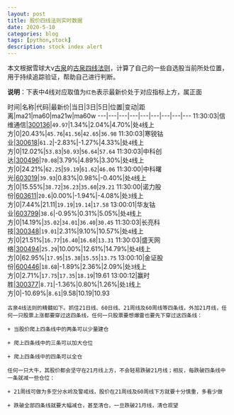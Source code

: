 ```yaml
---
layout: post
title: 股价四线法则实时数据
date: 2020-5-10
categories: blog
tags: [python,stock]
description: stock index alert
---
```



本文根据雪球大v[古泉](https://xueqiu.com/u/7148646888)的[古泉四线法则](https://xueqiu.com/7148646888/130498192)，计算了自己的一些自选股当前所处位置，用于持续追踪验证，帮助自己进行判断。

**说明**：下表中4线对应取值为`红色`表示最新价处于对应指标上方，属正面

时间|名称|代码|最新价|当日|3日|5日|位置|变动|距离|ma21|ma60|ma21w|ma60w
---|---|---|---|---|---|---|---|---
11:30:03|信维通信|[300136](https://xueqiu.com/S/SZ300136)|`49.97`|1.34%|2.04%|4.70%|处`4`线上方|0|20.43%|`45.76`|`41.56`|`42.65`|`36.98`
11:30:03|寒锐钴业|[300618](https://xueqiu.com/S/SZ300618)|`61.2`|-2.83%|-1.27%|4.33%|处`4`线上方|0|12.02%|`53.83`|`50.93`|`56.64`|`57.64`
11:30:03|中科创达|[300496](https://xueqiu.com/S/SZ300496)|`70.08`|3.79%|4.89%|3.30%|处`4`线上方|0|24.21%|`62.25`|`59.19`|`61.62`|`46.06`
11:30:00|中科曙光|[603019](https://xueqiu.com/S/SH603019)|`39.93`|0.83%|0.98%|-0.40%|处`4`线上方|0|15.55%|`38.72`|`36.23`|`35.60`|`29.21`
11:30:00|诺力股份|[603611](https://xueqiu.com/S/SH603611)|`20.6`|0.00%|-1.94%|-4.08%|处`3`线上方|0|7.44%|21.11|`19.19`|`19.14`|`17.58`
13:00:01|华友钴业|[603799](https://xueqiu.com/S/SH603799)|`38.6`|-0.95%|0.31%|5.05%|处`4`线上方|0|14.19%|`35.02`|`34.01`|`36.40`|`30.45`
11:30:03|长亮科技|[300348](https://xueqiu.com/S/SZ300348)|`19.01`|2.31%|9.10%|10.57%|处`4`线上方|0|21.51%|`16.77`|`16.40`|`16.68`|`13.31`
11:30:03|盛天网络|[300494](https://xueqiu.com/S/SZ300494)|`25.29`|10.00%|12.61%|14.79%|处`4`线上方|0|62.95%|`17.95`|`15.38`|`15.55`|`13.75`
13:00:10|金证股份|[600446](https://xueqiu.com/S/SH600446)|`18.68`|-1.89%|2.36%|2.09%|处`3`线上方|0|2.71%|`17.75`|`17.35`|`18.19`|19.61
13:00:12|赢时胜|[300377](https://xueqiu.com/S/SZ300377)|`8.71`|-1.36%|0.80%|1.26%|处`1`线上方|0|-10.69%|`8.61`|9.58|10.19|10.93

```
古泉4线法则的精髓如下。抓住21日线、60日线、21周线及60周线等四条线，外加21月线，任何一只股票上涨都要穿过这四条线，任何一只股票要想爆雷也要先下穿过这四条线：

+ 当股价爬上四条线中的两条可以少量建仓

+ 爬上四条线中的三条可以加大仓位

+ 爬上四条线中的四条可以全仓

任何一只大牛，其股价都会坚守在21月线上方，不会轻易跌破21月线；相反，每跌破四条线中一条就减一些仓位：

+ 21周线可做为多空分水岭及警戒线，股价在21周线及60周线下方就要十分慎重，多看少做

+ 跌破全部四条线就要大幅减仓，甚至清仓，一旦跌破21月线，清仓观望
```